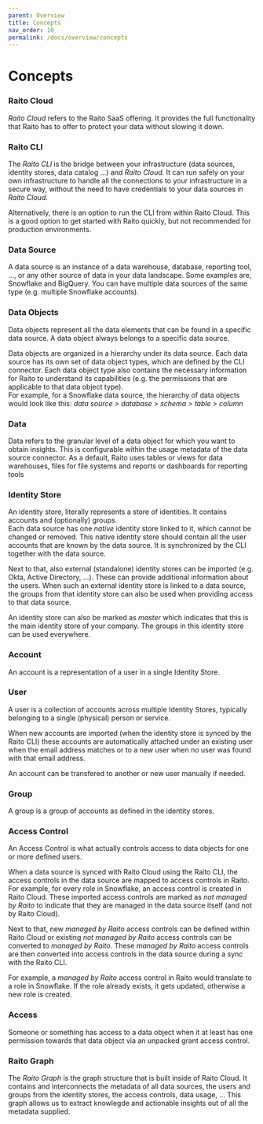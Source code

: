 ```yaml
---
parent: Overview
title: Concepts
nav_order: 10
permalink: /docs/overview/concepts
---
```


# Concepts

### Raito Cloud
*Raito Cloud* refers to the Raito SaaS offering. It provides the full functionality that Raito has to offer to protect your data without slowing it down.

### Raito CLI
The *Raito CLI* is the bridge between your infrastructure (data sources, identity stores, data catalog ...) and *Raito Cloud*. It can run safely on your own infrastructure to handle all the connections to your infrastructure in a secure way, without the need to have credentials to your data sources in *Raito Cloud*.

Alternatively, there is an option to run the CLI from within Raito Cloud. This is a good option to get started with Raito quickly, but not recommended for production environments.

<!-- 
re-enable when it's available in the UI
### Tags
Meta data is highly important in Raito. Within *Raito Cloud* metadata is represented as tags. 

Tags can be specified on most elements in the *Raito Graph*. Tags will be inherited by other nodes in the graph where it makes sense. 
-->

### Data Source
A data source is an instance of a data warehouse, database, reporting tool, …, or any other source of data in your data landscape. Some examples are, Snowflake and BigQuery. You can have multiple data sources of the same type (e.g. multiple Snowflake accounts).

### Data Objects
Data objects represent all the data elements that can be found in a specific data source. A data object always belongs to a specific data source.

Data objects are organized in a hierarchy under its data source. Each data source has its own set of data object types, which are defined by the CLI connector. Each data object type also contains the necessary information for Raito to understand its capabilities (e.g. the permissions that are applicable to that data object type).<br>
For example, for a Snowflake data source, the hierarchy of data objects would look like this: *data source > database > schema > table > column*

### Data
Data refers to the granular level of a data object for which you want to obtain insights. This is configurable within the usage metadata of the data source connector. As a default, Raito uses tables or views for data warehouses, files for file systems and reports or dashboards for reporting tools

### Identity Store
An identity store, literally represents a store of identities. It contains accounts and (optionally) groups.<br>
Each data source has one *native* identity store linked to it, which cannot be changed or removed. This native identity store should contain all the user accounts that are known by the data source. It is synchronized by the CLI together with the data source.

Next to that, also external (standalone) identity stores can be imported (e.g. Okta, Active Directory, ...). These can provide additional information about the users. When such an external identity store is linked to a data source, the groups from that identity store can also be used when providing access to that data source.

An identity store can also be marked as *master* which indicates that this is the main identity store of your company. The groups in this identity store can be used everywhere.

### Account
An account is a representation of a user in a single Identity Store.

### User
A user is a collection of accounts across multiple Identity Stores, typically belonging to a single (physical) person or service.

When new accounts are imported (when the identity store is synced by the Raito CLI) these accounts are automatically attached under an existing user when the email address matches or to a new user when no user was found with that email address. 

An account can be transfered to another or new user manually if needed.

### Group
A group is a group of accounts as defined in the identity stores.

### Access Control
An Access Control is what actually controls access to data objects for one or more defined users.

When a data source is synced with Raito Cloud using the Raito CLI, the access controls in the data source are mapped to access controls in Raito. For example, for every role in Snowflake, an access control is created in Raito Cloud. These imported access controls are marked as *not managed by Raito* to indicate that they are managed in the data source itself (and not by Raito Cloud).

Next to that, new *managed by Raito* access controls can be defined within Raito Cloud or existing *not managed by Raito* access controls can be converted to *managed by Raito*. These *managed by Raito* access controls are then converted into access controls in the data source during a sync with the Raito CLI. 

For example, a *managed by Raito* access control in Raito would translate to a role in Snowflake. If the role already exists, it gets updated, otherwise a new role is created.

### Access
Someone or something has access to a data object when it at least has one permission towards that data object via an unpacked grant access control.

### Raito Graph 
The *Raito Graph* is the graph structure that is built inside of Raito Cloud. It contains and interconnects the metadata of all data sources, the users and groups from the identity stores, the access controls, data usage, ... This graph allows us to extract knowlegde and actionable insights out of all the metadata supplied. 
